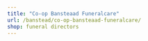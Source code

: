 ```yaml
---
title: "Co-op Bansteaad Funeralcare"
url: /banstead/co-op-bansteaad-funeralcare/
shop: funeral directors
---
```


